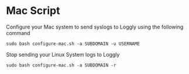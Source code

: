 Mac Script
============

Configure your Mac system to send syslogs to Loggly using the following command

    sudo bash configure-mac.sh -a SUBDOMAIN -u USERNAME

Stop sending your Linux System logs to Loggly

    sudo bash configure-mac.sh -a SUBDOMAIN -r
